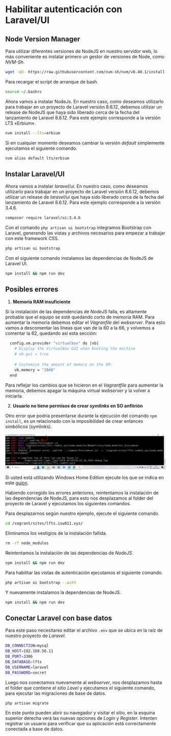 # Habilitar autenticación con Laravel/UI

## Node Version Manager

Para utilizar diferentes versiones de NodeJS en nuestro servidor web, lo más conveniente es instalar primero un gestor de versiones de Node, como _NVM-Sh_.

```bash
wget -qO- https://raw.githubusercontent.com/nvm-sh/nvm/v0.40.1/install.sh | bash
```

Para recargar el script de arranque de bash.

```bash
source ~/.bashrc
```

Ahora vamos a instalar NodeJs. En nuestro caso, como deseamos utilizarlo para trabajar en un proyecto de Laravel versión 8.6.12, debemos utilizar un release de NodeJS que haya sido liberado cerca de la fecha del lanzamiento de Laravel 8.6.12. Para este ejemplo corresponde a la versión LTS «Erbium».

```bash
nvm install --lts=erbium
```

Si en cualquier momento deseamos cambiar la versión _default_ simplemente ejecutamos el siguiente comando.

```bash
nvm alias default lts/erbium
```

## Instalar Laravel/UI

Ahora vamos a instalar _laravel/ui_. En nuestro caso, como deseamos utilizarlo para trabajar en un proyecto de Laravel versión 8.6.12, debemos utilizar un release de _laravel/ui_ que haya sido liberado cerca de la fecha del lanzamiento de Laravel 8.6.12. Para este ejemplo corresponde a la versión 3.4.6.

```bash
composer require laravel/ui:3.4.6
```

Con el comando `php artisan ui bootstrap` integramos Bootstrap con Laravel, generando las vistas y archivos necesarios para empezar a trabajar con este framework CSS.

```bash
php artisan ui bootstrap
```

Con el siguiente comando instalamos las dependencias de NodeJS de Laravel UI.

```bash
npm install && npm run dev
```

## Posibles errores

1. **Memoria RAM insuficiente**

Si la instalación de las dependencias de _NodeJS_ falla, es altamente probable que el equipo se esté quedando corto de memoria RAM. Para aumentar la memoria debemos editar el _Vagranfile_ del _webserver_. Para esto vamos a descomentar las líneas que van de la 60 a la 66, y volvemos a comentar la 62, quedando así esta sección:

```bash
  config.vm.provider "virtualbox" do |vb|
    # Display the VirtualBox GUI when booting the machine
    # vb.gui = true
  
    # Customize the amount of memory on the VM:
    vb.memory = "2048"
  end
```

Para reflejar los cambios que se hicieron en el _Vagrantfile_ para aumentar la memoria, debemos apagar la máquina virtual _webserver_ y la volver a iniciarla.

2. **Usuario no tiene permisos de crear _symlinks_ en SO anfitrión**

Otro error que podría presentarse durante la ejecución del comando `npm install`, es un relacionado con la imposibilidad de crear enlances simbólicos (symlinks).

![Abrir secpol.msc](./images/symlink/00-symlink-error.png)

Si usted está utilizando Windows Home Edition ejecute los que se indica en este [guion](https://github.com/mismatso/faqs-vagrant/blob/master/symlink-error.md).

Habiendo corregido los errores anteriores, reintentamos la instalación de las dependencias de NodeJS, para esto nos desplazamos al folder del proyecto de Laravel y ejecutamos los siguientes comandos.

Para desplazarnos según nuestro ejemplo, ejecute el siguiente comando.

```bash
cd /vagrant/sites/lfts.isw811.xyz/
```

Eliminamos los vestigios de la instalación fallida.

```bash
rm -rf node_modules
```

Reintentamos la instalación de las dependencias de _NodeJS_.

```bash
npm install && npm run dev
```

Para habilitar las vistas de autenticación ejecutamos el siguiente comando.

```bash
php artisan ui bootstrap --auth
```

Y nuevamente instalamos la dependencias de NodeJS.

```bash
npm install && npm run dev
```

## Conectar Laravel con base datos

Para este paso necesitares editar el archivo `.env` que se ubica en la raíz de nuestro proyecto de _Laravel_.

```bash
DB_CONNECTION=mysql
DB_HOST=192.168.56.11
DB_PORT=3306
DB_DATABASE=lfts
DB_USERNAME=laravel
DB_PASSWORD=secret
```

Luego nos conectamos nuevamente al _webserver_, nos desplazamos hasta el folder que contiene el sitio _Lavel_ y ejecutamos el siguiente comando, para ejecutar las migraciones de base de datos.

```bash
php artisan migrate
```

En este punto pueden abrir su navegador y visitar el sitio, en la esquina superior derecha verá las nuevas opciones de _Login_ y _Register_. Intenten registrar un usuario para verificar que su aplicación está correctamente conectada a base de datos.

